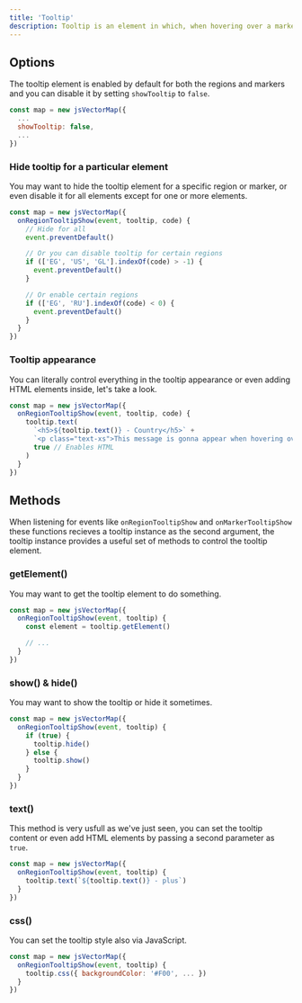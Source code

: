 ```yaml
---
title: 'Tooltip'
description: Tooltip is an element in which, when hovering over a marker or region element or component, a text box displays information about that element.
---
```


## Options
The tooltip element is enabled by default for both the regions and markers and you can disable it by setting `showTooltip` to `false`.

```js
const map = new jsVectorMap({ 
  ...
  showTooltip: false,
  ...
})
```

### Hide tooltip for a particular element
You may want to hide the tooltip element for a specific region or marker, or even disable it for all elements except for one or more elements.

```js
const map = new jsVectorMap({
  onRegionTooltipShow(event, tooltip, code) {
    // Hide for all
    event.preventDefault()

    // Or you can disable tooltip for certain regions
    if (['EG', 'US', 'GL'].indexOf(code) > -1) {
      event.preventDefault()
    }

    // Or enable certain regions
    if (['EG', 'RU'].indexOf(code) < 0) {
      event.preventDefault()
    }
  }
})
```

### Tooltip appearance

You can literally control everything in the tooltip appearance or even adding HTML elements inside, let's take a look.

```js
const map = new jsVectorMap({
  onRegionTooltipShow(event, tooltip, code) {
    tooltip.text(
      `<h5>${tooltip.text()} - Country</h5>` +
      `<p class="text-xs">This message is gonna appear when hovering over every single region.</p>`,
      true // Enables HTML
    )
  }
})
```

<vector-map id="tooltipAppearance" />

## Methods
When listening for events like `onRegionTooltipShow` and `onMarkerTooltipShow` these functions recieves a tooltip instance as the second argument, the tooltip instance provides a useful set of methods to control the tooltip element.

### getElement()
You may want to get the tooltip element to do something.

```js
const map = new jsVectorMap({
  onRegionTooltipShow(event, tooltip) {
    const element = tooltip.getElement()

    // ...
  }
})
```

### show() & hide()
You may want to show the tooltip or hide it sometimes.

```js
const map = new jsVectorMap({
  onRegionTooltipShow(event, tooltip) {
    if (true) {
      tooltip.hide()
    } else {
      tooltip.show()
    }
  }
})
```

### text()
This method is very usfull as we've just seen, you can set the tooltip content or even add HTML elements by passing a second parameter as `true`.

```js
const map = new jsVectorMap({
  onRegionTooltipShow(event, tooltip) {
    tooltip.text(`${tooltip.text()} - plus`)
  }
})
```

### css()
You can set the tooltip style also via JavaScript.

```js
const map = new jsVectorMap({
  onRegionTooltipShow(event, tooltip) {
    tooltip.css({ backgroundColor: '#F00', ... })
  }
})
```
